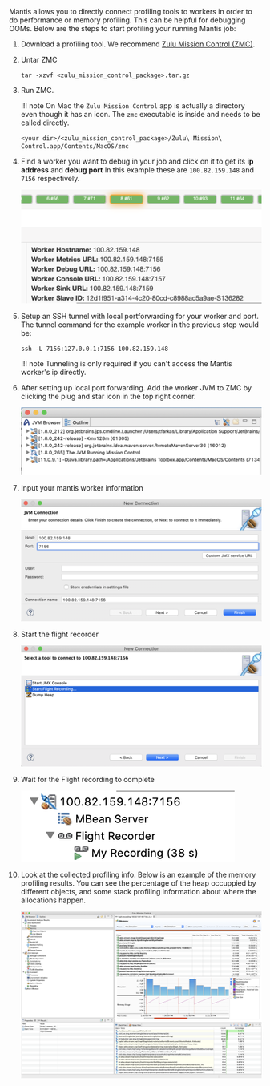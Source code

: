 Mantis allows you to directly connect profiling tools to workers in order to do performance or memory profiling. This
can be helpful for debugging OOMs. Below are the steps to start profiling your running Mantis job:

 1. Download a profiling tool. We recommend [Zulu Mission Control (ZMC)](https://www.azul.com/products/zulu-mission-control/).
 1. Untar ZMC
    ```
    tar -xzvf <zulu_mission_control_package>.tar.gz
    ```
 1. Run ZMC.

    !!! note
        On Mac the `Zulu Mission Control` app is actually a directory even though it has an icon.
        The `zmc` executable is inside and needs to be called directly.
    ```
    <your dir>/<zulu_mission_control_package>/Zulu\ Mission\ Control.app/Contents/MacOS/zmc
    ```
 1. Find a worker you want to debug in your job and click on it to get its **ip address** and **debug port** In this
    example these are `100.82.159.148` and `7156` respectively.

    ![Worker Debug URL](../images/profiling/workerDebugURL.png)

 1. Setup an SSH tunnel with local portforwarding for your worker and port. The tunnel command for the example worker
    in the previous step would be:
    ```
    ssh -L 7156:127.0.0.1:7156 100.82.159.148
    ```

    !!! note
        Tunneling is only required if you can't access the Mantis worker's ip directly.

 1. After setting up local port forwarding. Add the worker JVM to ZMC by clicking the plug and star icon in the top right corner.

    ![ZMC add VM](../images/profiling/zmcAddVM.png)

 1. Input your mantis worker information

    ![ZMC VM Info](../images/profiling/zmcAddVMDialogue.png)

 1. Start the flight recorder

    ![Start Profiling](../images/profiling/zmcJFRDialogue.png)

 1. Wait for the Flight recording to complete

    ![JFR running](../images/profiling/pendingJFR.png)
    
 1. Look at the collected profiling info. Below is an example of the memory profiling results. You can see the 
    percentage of the heap occuppied by different objects, and some stack profiling information about where the
    allocations happen.
    
    ![Profiling results](../images/profiling/zmcProfilingResults.png)